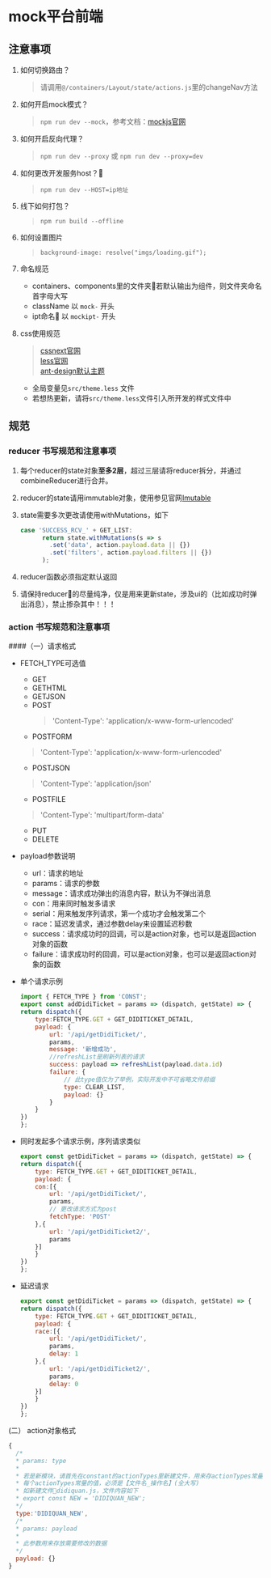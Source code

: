# mock平台前端

## 注意事项

1. 如何切换路由？
    > 请调用`@/containers/Layout/state/actions.js`里的changeNav方法

2. 如何开启mock模式？
    > `npm run dev --mock`，参考文档：[mockjs官网](http://mockjs.com/0.1/#)

3. 如何开启反向代理？
    > `npm run dev --proxy` 或 `npm run dev --proxy=dev`

4. 如何更改开发服务host？
    > `npm run dev --HOST=ip地址`

5. 线下如何打包？
    > `npm run build --offline`

6. 如何设置图片
    > `background-image: resolve("imgs/loading.gif");`

7. 命名规范
   * containers、components里的文件夹若默认输出为组件，则文件夹命名首字母大写
   * className 以 `mock-` 开头
   * ipt命名 以 `mockipt-` 开头

8. css使用规范
   > [cssnext官网](http://cssnext.io/features/)  
   > [less官网](http://lesscss.cn/)  
   > [ant-design默认主题](https://github.com/ant-design/ant-design/blob/master/components/style/themes/default.less)

   * 全局变量见`src/theme.less` 文件
   * 若想热更新，请将`src/theme.less`文件引入所开发的样式文件中

## 规范

### reducer 书写规范和注意事项

1. 每个reducer的state对象**至多2层**，超过三层请将reducer拆分，并通过combineReducer进行合并。
2. reducer的state请用immutable对象，使用参见官网[Imutable](https://facebook.github.io/immutable-js/docs/#/)
3. state需要多次更改请使用withMutations，如下

    ```js
    case 'SUCCESS_RCV_' + GET_LIST:
          return state.withMutations(s => s
            .set('data', action.payload.data || {})
            .set('filters', action.payload.filters || {})
          );
    ```

4. reducer函数必须指定默认返回
5. 请保持reducer的尽量纯净，仅是用来更新state，涉及ui的（比如成功时弹出消息），禁止掺杂其中！！！

### action 书写规范和注意事项

####（一）请求格式

* FETCH_TYPE可选值
  * GET
  * GETHTML
  * GETJSON
  * POST
    > 'Content-Type': 'application/x-www-form-urlencoded'
  * POSTFORM
   > 'Content-Type': 'application/x-www-form-urlencoded'
  * POSTJSON
   > 'Content-Type': 'application/json'
  * POSTFILE
   > 'Content-Type': 'multipart/form-data'
  * PUT
  * DELETE
* payload参数说明
  * url：请求的地址
  * params：请求的参数
  * message：请求成功弹出的消息内容，默认为不弹出消息
  * con：用来同时触发多请求
  * serial：用来触发序列请求，第一个成功才会触发第二个
  * race：延迟发请求，通过参数delay来设置延迟秒数
  * success：请求成功时的回调，可以是action对象，也可以是返回action对象的函数
  * failure：请求成功时的回调，可以是action对象，也可以是返回action对象的函数
* 单个请求示例

    ```js
    import { FETCH_TYPE } from 'CONST';
    export const addDidiTicket = params => (dispatch, getState) => {
    return dispatch({
        type:FETCH_TYPE.GET + GET_DIDITICKET_DETAIL,
        payload: {
            url: '/api/getDidiTicket/',
            params,
            message: '新增成功',
            //refreshList是刷新列表的请求
            success: payload => refreshList(payload.data.id)
            failure: {
                // 此type值仅为了举例，实际开发中不可省略文件前缀
                type: CLEAR_LIST,
                payload: {}
            }
        }
    })
    };
    ```

* 同时发起多个请求示例，序列请求类似

    ```js
    export const getDidiTicket = params => (dispatch, getState) => {
    return dispatch({
        type: FETCH_TYPE.GET + GET_DIDITICKET_DETAIL,
        payload: {
        con:[{
            url: '/api/getDidiTicket/',
            params,
            // 更改请求方式为post
            fetchType: 'POST'
        },{
            url: '/api/getDidiTicket2/',
            params
        }]
        }
    })
    };
    ```

* 延迟请求

    ```js
    export const getDidiTicket = params => (dispatch, getState) => {
    return dispatch({
        type: FETCH_TYPE.GET + GET_DIDITICKET_DETAIL,
        payload: {
        race:[{
            url: '/api/getDidiTicket/',
            params,
            delay: 1
        },{
            url: '/api/getDidiTicket2/',
            params,
            delay: 0
        }]
        }
    })
    };
    ```

(二） action对象格式

  ```js
  {
    /*
    * params: type
    *
    * 若是新模块，请首先在constant的actionTypes里新建文件，用来存actionTypes常量
    * 每个actionTypes常量的值，必须是【文件名_操作名】(全大写)
    * 如新建文件didiquan.js，文件内容如下
    * export const NEW = 'DIDIQUAN_NEW';
    */
    type:'DIDIQUAN_NEW',
    /*
    * params: payload
    *
    * 此参数用来存放需要修改的数据
    */
    payload: {}
  }
  ```
